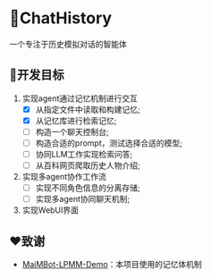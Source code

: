 # 🏯ChatHistory
一个专注于历史模拟对话的智能体
## 🎯开发目标
1. 实现agent通过记忆机制进行交互
    - [x] 从指定文件中读取和构建记忆;
    - [x] 从记忆库进行检索记忆;
    - [ ] 构造一个聊天控制台;
    - [ ] 构造合适的prompt，测试选择合适的模型;
    - [ ] 协同LLM工作实现检索问答;
    - [ ] 从百科网页爬取历史人物介绍;
2. 实现多agent协作工作流
    - [ ] 实现不同角色信息的分离存储;
    - [ ] 实现多agent协同聊天机制;
3. 实现WebUI界面
## ❤️致谢
- [MaiMBot-LPMM-Demo](https://github.com/MaiM-with-u/MaiMBot-LPMM)：本项目使用的记忆体机制